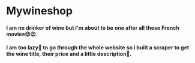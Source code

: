 # Mywineshop
#### I am no drinker of wine but I'm about to be one after all these French movies😉😉.
#### I am too lazy🥴 to go through the whole website so i built a scraper to get the wine title, their price and a little description🤗.
